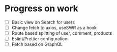 # Progress on work

- [ ]   Basic view on Search for users
- [ ]   Change fetch to axios, useSWR as a hook
- [ ]   Route based splitting of user, comment, products
- [ ]   Eslint/Prettier configuration
- [ ]   Fetch based on GraphQL